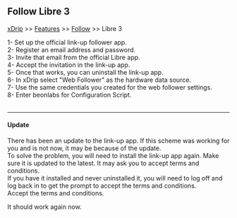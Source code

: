 ## Follow Libre 3
[xDrip](../README.md) >> [Features](./Features_page.md) >> [Follow](./Follow_page.md) >> Libre 3  
  
1- Set up the official link-up follower app.  
2- Register an email address and password.  
3- Invite that email from the official Libre app.  
4- Accept the invitation in the link-up app.  
5- Once that works, you can uninstall the link-up app.  
6- In xDrip select "Web Follower" as the hardware data source.  
7- Use the same credentials you created for the web follower settings.  
8- Enter beonlabs for Configuration Script.  
<br/>  
  
---  
  
#### **Update**  
There has been an update to the link-up app.  If this scheme was working for you and is not now, it may be because of the update.  
To solve the problem, you will need to install the link-up app again.  Make sure it is updated to the latest.  It may ask you to accept terms and conditions.  
If you have it installed and never uninstalled it, you will need to log off and log back in to get the prompt to accept the terms and conditions.  
Accept the terms and conditions.  
  
It should work again now.  
  
  
